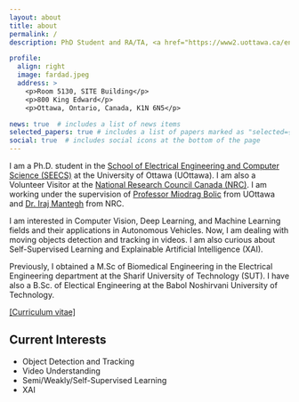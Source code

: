 ```yaml
---
layout: about
title: about
permalink: /
description: PhD Student and RA/TA, <a href="https://www2.uottawa.ca/en" target="_blank">University of Ottawa</a>

profile:
  align: right
  image: fardad.jpeg
  address: >
    <p>Room 5130, SITE Building</p>
    <p>800 King Edward</p>
    <p>Ottawa, Ontario, Canada, K1N 6N5</p>

news: true  # includes a list of news items
selected_papers: true # includes a list of papers marked as "selected={true}"
social: true  # includes social icons at the bottom of the page
---
```


I am a Ph.D. student in the <a href="https://engineering.uottawa.ca/school-EECS" target="_blank">School of Electrical Engineering and Computer Science (SEECS)</a> at the University of Ottawa (UOttawa). I am also a Volunteer Visitor at the <a href="https://nrc.canada.ca/en" target="_blank">National Research Council Canada (NRC)</a>. I am working under the supervision of <a href="https://engineering.uottawa.ca/people/bolic-miodrag" target="_blank">Professor Miodrag Bolic</a> from UOttawa and <a href="http://www.linkedin.com/in/iraj-mantegh" target="_blank">Dr. Iraj Mantegh</a> from NRC.

I am interested in Computer Vision, Deep Learning, and Machine Learning fields and their applications in Autonomous Vehicles. Now, I am dealing with moving objects detection and tracking in videos. I am also curious about Self-Supervised Learning and Explainable Artificial Intelligence (XAI).

Previously, I obtained a M.Sc of Biomedical Engineering in the Electrical Engineering department at the Sharif University of Technology (SUT). I have also a B.Sc. of Electical Engineering at the Babol Noshirvani University of Technology.

<a href="assets/Fardad_Dadboud_Resume_20-11-2022-18-18-06.pdf" target="_blank">\[Curriculum vitae\]</a>


Current Interests
----

- Object Detection and Tracking
- Video Understanding
- Semi/Weakly/Self-Supervised Learning
- XAI
